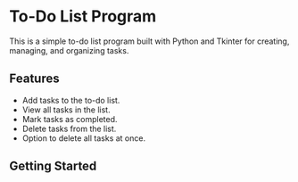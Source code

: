 # To-Do List Program

This is a simple to-do list program built with Python and Tkinter for creating, managing, and organizing tasks.

## Features

- Add tasks to the to-do list.
- View all tasks in the list.
- Mark tasks as completed.
- Delete tasks from the list.
- Option to delete all tasks at once.

## Getting Started
